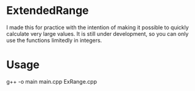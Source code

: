 # ExtendedRange
I made this for practice with the intention of making it possible to quickly calculate very large values.
It is still under development, so you can only use the functions limitedly in integers.
# Usage
g++ -o main main.cpp ExRange.cpp
